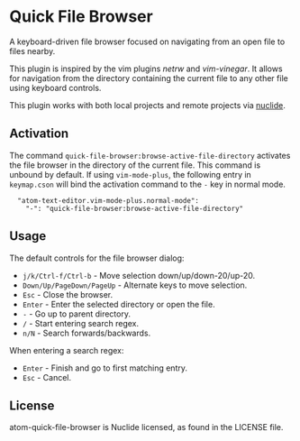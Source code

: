 # Quick File Browser

A keyboard-driven file browser focused on navigating from an open file to files
nearby.

This plugin is inspired by the vim plugins *netrw* and *vim-vinegar*. It allows
for navigation from the directory containing the current file to any other file
using keyboard controls.

This plugin works with both local projects and remote projects via
[nuclide](https://github.com/facebook/nuclide).

## Activation

The command `quick-file-browser:browse-active-file-directory` activates the
file browser in the directory of the current file. This command is unbound by
default. If using `vim-mode-plus`, the following entry in `keymap.cson` will
bind the activation command to the `-` key in normal mode.

```
  "atom-text-editor.vim-mode-plus.normal-mode":
    "-": "quick-file-browser:browse-active-file-directory"
```

## Usage

The default controls for the file browser dialog:

* `j/k/Ctrl-f/Ctrl-b` - Move selection down/up/down-20/up-20.
* `Down/Up/PageDown/PageUp` - Alternate keys to move selection.
* `Esc` - Close the browser.
* `Enter` - Enter the selected directory or open the file.
* `-` - Go up to parent directory.
* `/` - Start entering search regex.
* `n/N` - Search forwards/backwards.

When entering a search regex:

* `Enter` - Finish and go to first matching entry.
* `Esc` - Cancel.

## License
atom-quick-file-browser is Nuclide licensed, as found in the LICENSE file.
